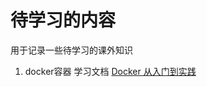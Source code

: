 # 待学习的内容

用于记录一些待学习的课外知识

1. docker容器  学习文档 [Docker 从入门到实践](https://vuepress.mirror.docker-practice.com/) 

